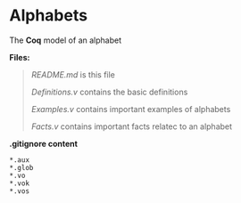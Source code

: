 # Alphabets

The **Coq** model of an alphabet

**Files:**

> *README.md* is this file
> 
> *Definitions.v* contains the basic definitions
> 
> *Examples.v* contains important examples of alphabets
> 
> *Facts.v* contains important facts relatec to an alphabet

**.gitignore content**
```
*.aux
*.glob
*.vo
*.vok
*.vos
```
